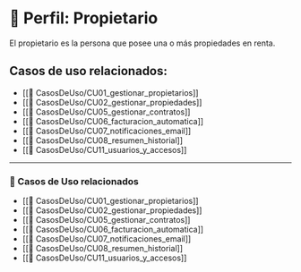 # 👤 Perfil: Propietario

El propietario es la persona que posee una o más propiedades en renta.

## Casos de uso relacionados:
- [[📄 CasosDeUso/CU01_gestionar_propietarios]]
- [[📄 CasosDeUso/CU02_gestionar_propiedades]]
- [[📄 CasosDeUso/CU05_gestionar_contratos]]
- [[📄 CasosDeUso/CU06_facturacion_automatica]]
- [[📄 CasosDeUso/CU07_notificaciones_email]]
- [[📄 CasosDeUso/CU08_resumen_historial]]
- [[📄 CasosDeUso/CU11_usuarios_y_accesos]]

---

### 🔁 Casos de Uso relacionados
- [[📄 CasosDeUso/CU01_gestionar_propietarios]]
- [[📄 CasosDeUso/CU02_gestionar_propiedades]]
- [[📄 CasosDeUso/CU05_gestionar_contratos]]
- [[📄 CasosDeUso/CU06_facturacion_automatica]]
- [[📄 CasosDeUso/CU07_notificaciones_email]]
- [[📄 CasosDeUso/CU08_resumen_historial]]
- [[📄 CasosDeUso/CU11_usuarios_y_accesos]]